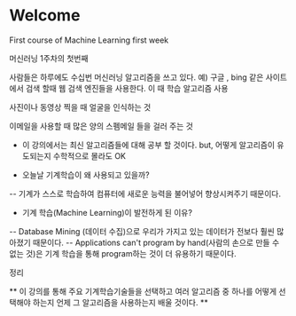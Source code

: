 # Welcome
First course of Machine Learning first week

머신러닝 1주차의 첫번째


사람들은 하루에도 수십번 머신러닝 알고리즘을 쓰고 있다.
예) 
구글 , bing 같은 사이트에서 검색 할때 웹 검색 엔진들을 사용한다. 이 때 학습 알고리즘 사용

사진이나 동영상 찍을 때 얼굴을 인식하는 것

이메일을 사용할 때 많은 양의 스펨메일 들을 걸러 주는 것





* 이 강의에서는 최신 알고리즘들에 대해 공부 할 것이다. but, 어떻게 알고리즘이 유도되는지 수학적으로 몰라도 OK






* 오늘날 기계학습이 왜 사용되고 있을까? 

-- 기계가 스스로 학습하여 컴퓨터에 새로운 능력을 불어넣어 향상시켜주기 때문이다.







* 기계 학습(Machine Learning)이 발전하게 된 이유?

-- Database Mining (데이터 수집)으로 우리가 가지고 있는 데이터가 전보다 훨씬 많아졌기 때문이다.
-- Applications can't program by hand(사람의 손으로 만들 수 없는 것)은 기계 학습을 통해 program하는 것이 더 유용하기 때문이다.



정리

** 이 강의를 통해 주요 기계학습기술들을 선택하고 여러 알고리즘 중 하나를 어떻게 선택해야 하는지 언제 그 알고리즘을 사용하는지 배울 것이다. **
